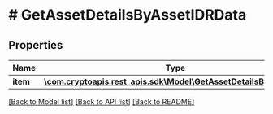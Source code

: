 # # GetAssetDetailsByAssetIDRData

## Properties

Name | Type | Description | Notes
------------ | ------------- | ------------- | -------------
**item** | [**\com.cryptoapis.rest_apis.sdk\Model\GetAssetDetailsByAssetIDRI**](GetAssetDetailsByAssetIDRI.md) |  |

[[Back to Model list]](../../README.md#models) [[Back to API list]](../../README.md#endpoints) [[Back to README]](../../README.md)
